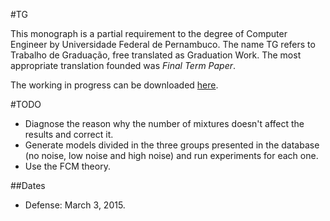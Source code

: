 #TG

This monograph is a partial requirement to the degree of Computer Engineer by Universidade Federal de Pernambuco. The name TG refers to Trabalho de Graduação, free translated as Graduation Work. The most appropriate translation founded was *Final Term Paper*.

The working in progress can be downloaded [here](https://github.com/embatbr/tg/blob/master/docs/paper/main.pdf?raw=true).


#TODO
- Diagnose the reason why the number of mixtures doesn't affect the results and correct it.
- Generate models divided in the three groups presented in the database (no noise, low noise and high noise) and run experiments for each one.
- Use the FCM theory.


##Dates

- Defense: March 3, 2015.